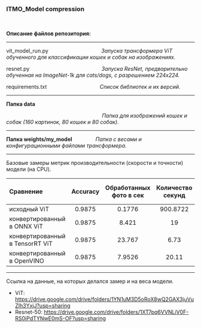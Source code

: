 ### ITMO_Model compression

$~~~~~~~~~$

__Описание файлов репозитория:__

***
vit_model_run.py $~~~~~~~~~~~~~~~~~~~~~~~~~~~~~~~~~~$ _Запуска трансформера ViT обученного для классификации кошек и собак на изображениях._

resnet.py $~~~~~~~~~~~~~~~~~~~~~~~~~~~~~~~~~~~~~~~~~~~~~~~$ _Запуска ResNet, предварительно обученная на ImageNet-1k для cats/dogs, с разрешением 224x224._

requirements.txt  $~~~~~~~~~~~~~~~~~~~~~~~~~~~~~~~~~~$ _Список библиотек и их версий._

***
__Папка data__

$~~~~~~~~~~~~~~~~~~~~~~~~~~~~~~~~~~~~~~~~~~~~~~~~~~~~~~~~~~~~~~~~$   _Папка для изображений кошек и собак (160 картинок, 80 кошек и 80 собак)._


***
__Папка weights/my_model__  $~~~~~~~~~~~~~~$  _Папка с весами и конфигурационными файлами трансформера._


***


Базовые замеры метрик производительности (скорости и точности) модели (на CPU).


| Сравнение                       | Accuracy            | Обработанных фото в сек | Количество секунд| Вес модели (мегабайт)|
| :-------------------------------|:-------------------:|:-----------------------:|:----------------:|:--------------------:|
| исходный ViT                    | 0.9875              | 0.1776                  | 900.8722         | 327.302              |
| конвертированный в ONNX ViT     | 0.9875              | 8.421                   | 19               | 327.552              |
| конвертированный в TensorRT ViT | 0.9875              | 23.767                  | 6.73             | 327.302              |
| конвертированный в OpenVINO     | 0.9875              | 7.9526                  | 20.11            | 163.65               |


***
Ссылка на данные, на которых делался замер и на веса модели.

- ViT: https://drive.google.com/drive/folders/1YN1uM3D5oRoX8wQ2GAX3juVuZlh3YxjJ?usp=sharing
- Resnet-50: https://drive.google.com/drive/folders/1XT7pq6VVNLiV0F-RS0iPdTYNwE0mS-OF?usp=sharing 
